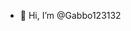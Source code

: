 - 👋 Hi, I’m @Gabbo123132


<!---
Gabbo123132/Gabbo123132 is a ✨ special ✨ repository because its `README.md` (this file) appears on your GitHub profile.
You can click the Preview link to take a look at your changes.
--->

